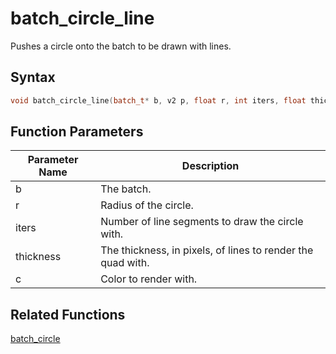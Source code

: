 # batch_circle_line

Pushes a circle onto the batch to be drawn with lines.

## Syntax

```cpp
void batch_circle_line(batch_t* b, v2 p, float r, int iters, float thickness, color_t c);
```

## Function Parameters

Parameter Name | Description
--- | ---
b | The batch.
r | Radius of the circle.
iters | Number of line segments to draw the circle with.
thickness | The thickness, in pixels, of lines to render the quad with.
c | Color to render with.

## Related Functions
 
[batch_circle](https://github.com/RandyGaul/cute_framework/tree/master/doc/graphics/batch/batch_circle.md)  
